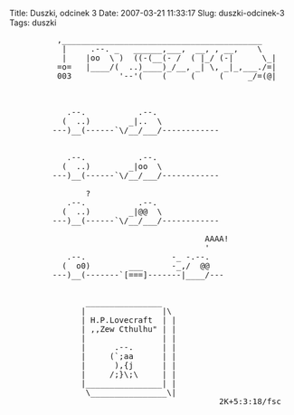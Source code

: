 Title: Duszki, odcinek 3
Date: 2007-03-21 11:33:17
Slug: duszki-odcinek-3
Tags: duszki

<pre>
          ,__________________________________________
           |     .--. _   ______,___,  __, , __,    \
           |    |oo  \ )  ((-(__(- /  ( |_/ (-|      \_|
          =o=   |____/(  ..)____)_/__, _| \, _|_,___./=|
          003          '--'(    (     (     (     _/=(@|



            .--.           .--.
           (  ..)        _|..  \
         ---)__(------`\/__/___/------------


            .--.           .--.
           (  ..)        _|oo  \
         ---)__(------`\/__/___/------------

                ?
            .--.           .--.
           (  ..)        _|@@  \
         ---)__(------`\/__/___/------------

                                         AAAA!
                                         '
            .--.                  -_ -.--.
           (  o0)        ___      -_,/  @@
         ---)__(-------`[===]-------|____/---


                ________________
               |                |\
               | H.P.Lovecraft  | |
               | ,,Zew Cthulhu" | |
               |                | |
               |      .--.      | |
               |     (`;aa      | |
               |      ),{j      | |
               |     /;}\;\     | |
               |________________| |
                \________________\|
                                            2K+5:3:18/fsc
</pre>
